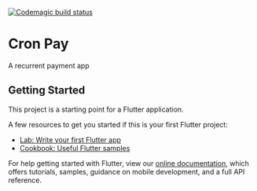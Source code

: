 [![Codemagic build status](https://api.codemagic.io/apps/5fe03aa5f42d42718d3dc74b/5fe03aa5f42d42718d3dc74a/status_badge.svg)](https://codemagic.io/apps/5fe03aa5f42d42718d3dc74b/5fe03aa5f42d42718d3dc74a/latest_build)

# Cron Pay

A recurrent payment app

## Getting Started

This project is a starting point for a Flutter application.

A few resources to get you started if this is your first Flutter project:

- [Lab: Write your first Flutter app](https://flutter.dev/docs/get-started/codelab)
- [Cookbook: Useful Flutter samples](https://flutter.dev/docs/cookbook)

For help getting started with Flutter, view our
[online documentation](https://flutter.dev/docs), which offers tutorials,
samples, guidance on mobile development, and a full API reference.
